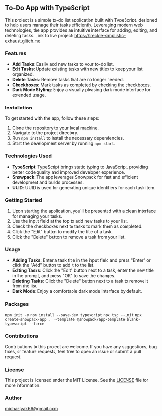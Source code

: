 ## To-Do App with TypeScript

This project is a simple to-do list application built with TypeScript, designed to help users manage their tasks efficiently. Leveraging modern web technologies, the app provides an intuitive interface for adding, editing, and deleting tasks.
Link to live project: https://freckle-simplistic-exhaust.glitch.me
### Features

- **Add Tasks**: Easily add new tasks to your to-do list.
- **Edit Tasks**: Update existing tasks with new titles to keep your list organized.
- **Delete Tasks**: Remove tasks that are no longer needed.
- **Checkboxes**: Mark tasks as completed by checking the checkboxes.
- **Dark Mode Styling**: Enjoy a visually pleasing dark mode interface for extended usage.

### Installation

To get started with the app, follow these steps:

1. Clone the repository to your local machine.
2. Navigate to the project directory.
3. Run `npm install` to install the necessary dependencies.
4. Start the development server by running `npm start`.

### Technologies Used

- **TypeScript**: TypeScript brings static typing to JavaScript, providing better code quality and improved developer experience.
- **Snowpack**: The app leverages Snowpack for fast and efficient development and builds processes.
- **UUID**: UUID is used for generating unique identifiers for each task item.

### Getting Started

1. Upon starting the application, you'll be presented with a clean interface for managing your tasks.
2. Use the input field at the top to add new tasks to your list.
3. Check the checkboxes next to tasks to mark them as completed.
4. Click the "Edit" button to modify the title of a task.
5. Click the "Delete" button to remove a task from your list.

### Usage

- **Adding Tasks**: Enter a task title in the input field and press "Enter" or click the "Add" button to add it to the list.
- **Editing Tasks**: Click the "Edit" button next to a task, enter the new title in the prompt, and press "OK" to save the changes.
- **Deleting Tasks**: Click the "Delete" button next to a task to remove it from the list.
- **Dark Mode**: Enjoy a comfortable dark mode interface by default.
  
### Packages
`npm init -y`
`npm install --save-dev typescript`
`npx tsc --init`
`npx create-snowpack-app . --template @snowpack/app-template-blank-typescript --force`


### Contributions

Contributions to this project are welcome. If you have any suggestions, bug fixes, or feature requests, feel free to open an issue or submit a pull request.

### License

This project is licensed under the MIT License. See the [LICENSE](LICENSE) file for more information.

### Author

michaelyak66@gmail.com
